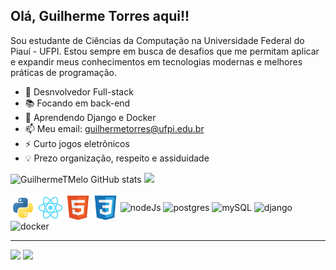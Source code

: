 ## Olá, Guilherme Torres aqui!!

Sou estudante de Ciências da Computação na Universidade Federal do Piauí - UFPI. Estou sempre em busca de desafios que me permitam aplicar e expandir meus conhecimentos em tecnologias modernas e melhores práticas de programação.

- 🔭 Desnvolvedor Full-stack
- 📚 Focando em back-end
- 🌱 Aprendendo Django e Docker
- 📫 Meu email: guilhermetorres@ufpi.edu.br
- ⚡ Curto jogos eletrônicos
- 💡 Prezo organização, respeito e assiduidade


<div>
    <img height="160cm" src="http://github-profile-summary-cards.vercel.app/api/cards/profile-details?username=GuilhermeTMelo&theme=github_dark" alt="GuilhermeTMelo GitHub stats">
    <img height="160cm" src="http://github-profile-summary-cards.vercel.app/api/cards/stats?username=GuilhermeTMelo&theme=github_dark">
</div>


 
<div style="display: inline_block"><br>
  <img align="center" alt="Python" height="40" width="40" src="https://raw.githubusercontent.com/devicons/devicon/master/icons/python/python-original.svg">
  <img align="center" alt="React" height="40" width="40" src="https://raw.githubusercontent.com/devicons/devicon/master/icons/react/react-original.svg">
  <img align="center" alt="HTML" height="40" width="40" src="https://raw.githubusercontent.com/devicons/devicon/master/icons/html5/html5-original.svg">
  <img align="center" alt="CSS" height="40" width="40" src="https://raw.githubusercontent.com/devicons/devicon/master/icons/css3/css3-original.svg">
  <img align="center" alt="nodeJs" height="40" width="40" src="https://cdn.jsdelivr.net/gh/devicons/devicon@latest/icons/nodejs/nodejs-original-wordmark.svg">
  <img align="center" alt="postgres" height="40" width="40"  src="https://cdn.jsdelivr.net/gh/devicons/devicon@latest/icons/postgresql/postgresql-original.svg"> 
  <img align="center" alt="mySQL" height="40" width="40" src="https://cdn.jsdelivr.net/gh/devicons/devicon@latest/icons/mysql/mysql-original-wordmark.svg"">
  <img align="center" alt="django" height="40" width="40" src="https://cdn.jsdelivr.net/gh/devicons/devicon@latest/icons/django/django-plain.svg">
  <img align="center" alt="docker" height="40" width="40" src="https://cdn.jsdelivr.net/gh/devicons/devicon@latest/icons/docker/docker-original.svg">
</div>
<hr>

<div> 
  <a href="mailto:guilhermetorres@gmail.com"><img src="https://img.shields.io/badge/-Gmail-%23333?style=for-the-badge&logo=gmail&logoColor=white" target="_blank"></a>
  <a href="www.linkedin.com/in/guilherme-torres-melo-72b150324/" target="_blank"><img src="https://img.shields.io/badge/-LinkedIn-%230077B5?style=for-the-badge&logo=linkedin&logoColor=white" target="_blank"></a> 
</div>
